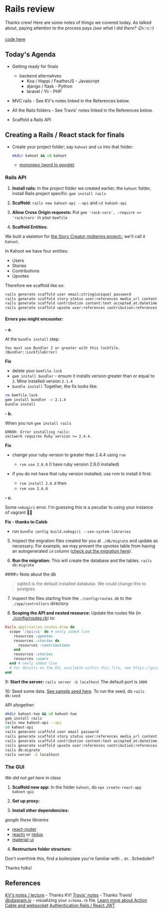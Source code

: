 Rails review
===

Thanks crew! Here are some notes of things we covered today. As talked about, paying attention to the process pays *(see what I did there? 😉👉👉)*

[code here](https://github.com/hafbau/lecture_notes/tree/master/02_14_oct_19/w10d1)

## Today's Agenda

- Getting ready for finals
  - backend alternatives
    + Koa / Happi / FeatherJS - Javascript
    + django / flask - Python
    + laravel / Yii - PHP

- MVC rails - See KV's notes linked in the References below.
- All the Rails folders - See Travis' notes linked in the References below.
- Scaffold a Rails API


## Creating a Rails / React stack for finals

- Create your project folder; say `kahoot` and `cd` into that folder:
  ```sh
  mkdir kahoot && cd kahoot
  ``` 

  - [monorepo (word to google)](https://lmgtfy.com/?q=monorepo&pp=1&iie=1)

### Rails API

1. **Install rails:** In the project folder we created earlier; the `kahoot` folder, install Rails project specific:
  `gem install rails`

2. **Scaffold:** `rails new kahoot-api --api` and `cd kahoot-api`

3. **Allow Cross Origin requests:** Put `gem 'rack-cors', :require => 'rack/cors'` in your `Gemfile`

4. **Scaffold Entities:**

We built a skeleton for [the Story Creator midterms project:](https://web.compass.lighthouselabs.ca/projects/w4-midterm-proj); we'll call it `Kahoot`.

In Kahoot we have four entities:
- Users
- Stories
- Contributions
- Upvotes

Therefore we scaffold like so:

```sh
rails generate scaffold user email:string{unique} password
rails generate scaffold story status user:references media_url content:text
rails generate scaffold contribution content:text accepted_at:datetime user:references story:references status
rails generate scaffold upvote user:references contribution:references
```

#### Errors you might encounter:

**- a.**

At the `bundle install` step:

```
You must use Bundler 2 or greater with this lockfile. (Bundler::LockfileError)
```

**Fix**

  - delete your `Gemfile.lock`
  - `gem install bundler` - ensure it installs version greater than or equal to `2`. Mine installed version `2.1.4`
  - `bundle install`
  Together, the fix looks like: 
  
  ```sh
  rm Gemfile.lock
  gem install bundler -v 2.1.4
  bundle install
  ```

**- b.**

  When you run `gem install rails`

  ```
  ERROR: Error installing rails:
  zeitwerk requires Ruby version >= 2.4.4.
  ```

  **Fix**

  - change your ruby version to greater than 2.4.4 using `rvm`
    + `rvm use 2.6.0` (I have ruby version 2.6.0 installed)

  - if you do not have that ruby version installed; use rvm to install it first:
    + `rvm install 2.6.0` then
    + `rvm use 2.6.0`

**- c.**

  Some `nokogiri` error. I'm guessing this is a peculiar to using your instance of vagrant 🤷‍♂️

  **Fix - thanks to Caleb**

  - run `bundle config build.nokogiri --use-system-libraries`

5. Inspect the migration files created for you at `./db/migrate` and update as necessary. For example, we may prevent the upvotes table from having an autogenerated `id` column ([check out the migration here](https://github.com/hafbau/lecture_notes/blob/master/02_14_oct_19/w10d1/kahoot/kahoot-api/db/migrate/20200307183658_create_upvotes.rb)).

6. **Run the migration:** This will create the database and the tables. `rails db:migrate`

####> Note about the db
> sqlite3 is the default installed database. We could change this to postgres.

7. Inspect the files starting from the `./config/routes.db` to the `./app/controllers` directory

8. **Scoping the API and nested resource:** Update the routes file (in [./config/routes.rb](https://github.com/hafbau/lecture_notes/blob/master/02_14_oct_19/w10d1/kahoot/kahoot-api/config/routes.rb)) to:

```rb
Rails.application.routes.draw do
  scope '/api/v1' do # newly added line
    resources :upvotes
    resources :stories do
      resources :contributions
    end
    resources :stories
    resources :users
  end # newly added line
  # For details on the DSL available within this file, see https://guides.rubyonrails.org/routing.html
end
```

9: **Start the server:** `rails server -b localhost` The default port is `3000`

10: Seed some data. [See sample seed here](https://github.com/hafbau/lecture_notes/blob/master/02_14_oct_19/w10d1/kahoot/kahoot-api/db/seeds.rb). To run the seed, do `rails db:seed`

API altogether:

```sh
mkdir kahoot-two && cd kahoot-two
gem install rails
rails new kahoot-api --api
cd kahoot-api
rails generate scaffold user email password
rails generate scaffold story status user:references media_url content:text
rails generate scaffold contribution content:text accepted_at:datetime user:references story:references status
rails generate scaffold upvote user:references contribution:references
rails db:migrate
rails server -b localhost
```

### The GUI

*We did not get here in class*
1. **Scaffold new app:** In the folder `kahoot`, do `npx create-react-app kahoot-gui`

2. **Set up proxy:**

3. **Install other dependencies:**

*google these libraries*

- [react-router](https://lmgtfy.com/?q=react-router)
- [reactn](https://lmgtfy.com/?q=reactn) or [redux](https://lmgtfy.com/?q=react-redux)
- [material-ui](https://lmgtfy.com/?q=material-ui)

4. **Restructure folder structure:**

Don't overthink this, find a boilerplate you're familiar with .. er.. Scheduler?

Thanks folks!

## References

[KV's notes / lecture](https://web.compass.lighthouselabs.ca/activities/433/lectures/3405) - Thanks KV!
[Travis' notes](https://web.compass.lighthouselabs.ca/activities/433/lectures/3263) - Thanks Travis!
[dbdiagram.io](dbdiagram.io) - visualizing your `schema.rb` file.
[Learn more about Action Cable and websocket](https://medium.com/@dakota.lillie/using-action-cable-with-react-c37df065f296)
[Authentication Rails / React JWT](https://levelup.gitconnected.com/jwt-auth-in-a-react-rails-app-8a7e6ba1ac0)